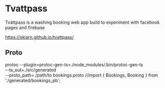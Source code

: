 # Tvattpass 

Tvättpass is a washing booking web app build to experiment with facebook pages and firebase

https://skiarn.github.io/tvattpass/



## Proto
protoc --plugin=protoc-gen-ts=./node_modules/.bin/protoc-gen-ts \
  --ts_out=./src/generated \
  --proto_path=./path/to bookings.proto
//import { Bookings, Booking } from './generated/bookings_pb';

